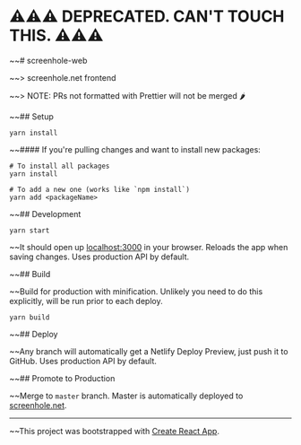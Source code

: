 # ⚠️⚠️⚠️ DEPRECATED. CAN'T TOUCH THIS. ⚠️⚠️⚠️

~~# screenhole-web

~~> screenhole.net frontend

~~> NOTE: PRs not formatted with Prettier will not be merged 🌶️

~~## Setup

```
yarn install
```

~~#### If you're pulling changes and want to install new packages:

```
# To install all packages
yarn install

# To add a new one (works like `npm install`)
yarn add <packageName>
```

~~## Development

```
yarn start
```

~~It should open up [localhost:3000](http://localhost:3000) in your browser. Reloads the app when saving changes. Uses production API by default.

~~## Build

~~Build for production with minification. Unlikely you need to do this explicitly, will be run prior to each deploy.

```
yarn build
```

~~## Deploy

~~Any branch will automatically get a Netlify Deploy Preview, just push it to GitHub. Uses production API by default.

~~## Promote to Production

~~Merge to `master` branch. Master is automatically deployed to [screenhole.net](https://screenhole.net/).

---

~~This project was bootstrapped with [Create React App](https://github.com/facebookincubator/create-react-app).
